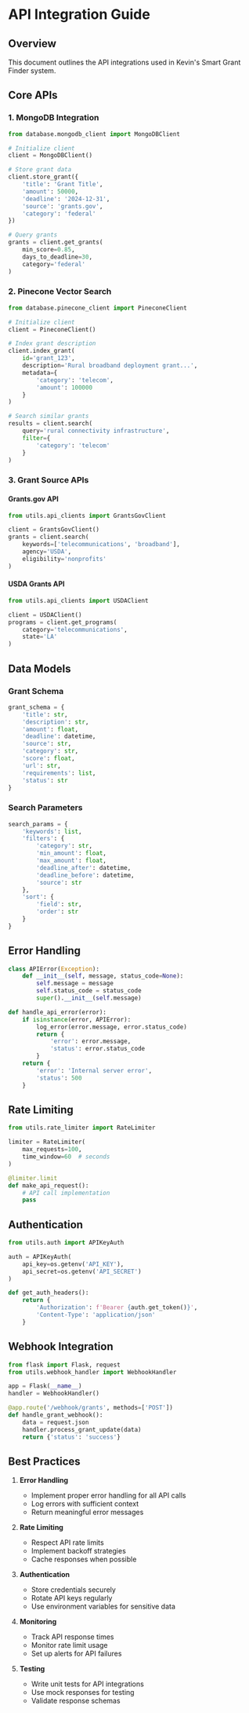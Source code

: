# API Integration Guide

## Overview
This document outlines the API integrations used in Kevin's Smart Grant Finder system.

## Core APIs

### 1. MongoDB Integration
```python
from database.mongodb_client import MongoDBClient

# Initialize client
client = MongoDBClient()

# Store grant data
client.store_grant({
    'title': 'Grant Title',
    'amount': 50000,
    'deadline': '2024-12-31',
    'source': 'grants.gov',
    'category': 'federal'
})

# Query grants
grants = client.get_grants(
    min_score=0.85,
    days_to_deadline=30,
    category='federal'
)
```

### 2. Pinecone Vector Search
```python
from database.pinecone_client import PineconeClient

# Initialize client
client = PineconeClient()

# Index grant description
client.index_grant(
    id='grant_123',
    description='Rural broadband deployment grant...',
    metadata={
        'category': 'telecom',
        'amount': 100000
    }
)

# Search similar grants
results = client.search(
    query='rural connectivity infrastructure',
    filter={
        'category': 'telecom'
    }
)
```

### 3. Grant Source APIs

#### Grants.gov API
```python
from utils.api_clients import GrantsGovClient

client = GrantsGovClient()
grants = client.search(
    keywords=['telecommunications', 'broadband'],
    agency='USDA',
    eligibility='nonprofits'
)
```

#### USDA Grants API
```python
from utils.api_clients import USDAClient

client = USDAClient()
programs = client.get_programs(
    category='telecommunications',
    state='LA'
)
```

## Data Models

### Grant Schema
```python
grant_schema = {
    'title': str,
    'description': str,
    'amount': float,
    'deadline': datetime,
    'source': str,
    'category': str,
    'score': float,
    'url': str,
    'requirements': list,
    'status': str
}
```

### Search Parameters
```python
search_params = {
    'keywords': list,
    'filters': {
        'category': str,
        'min_amount': float,
        'max_amount': float,
        'deadline_after': datetime,
        'deadline_before': datetime,
        'source': str
    },
    'sort': {
        'field': str,
        'order': str
    }
}
```

## Error Handling

```python
class APIError(Exception):
    def __init__(self, message, status_code=None):
        self.message = message
        self.status_code = status_code
        super().__init__(self.message)

def handle_api_error(error):
    if isinstance(error, APIError):
        log_error(error.message, error.status_code)
        return {
            'error': error.message,
            'status': error.status_code
        }
    return {
        'error': 'Internal server error',
        'status': 500
    }
```

## Rate Limiting

```python
from utils.rate_limiter import RateLimiter

limiter = RateLimiter(
    max_requests=100,
    time_window=60  # seconds
)

@limiter.limit
def make_api_request():
    # API call implementation
    pass
```

## Authentication

```python
from utils.auth import APIKeyAuth

auth = APIKeyAuth(
    api_key=os.getenv('API_KEY'),
    api_secret=os.getenv('API_SECRET')
)

def get_auth_headers():
    return {
        'Authorization': f'Bearer {auth.get_token()}',
        'Content-Type': 'application/json'
    }
```

## Webhook Integration

```python
from flask import Flask, request
from utils.webhook_handler import WebhookHandler

app = Flask(__name__)
handler = WebhookHandler()

@app.route('/webhook/grants', methods=['POST'])
def handle_grant_webhook():
    data = request.json
    handler.process_grant_update(data)
    return {'status': 'success'}
```

## Best Practices

1. **Error Handling**
   - Implement proper error handling for all API calls
   - Log errors with sufficient context
   - Return meaningful error messages

2. **Rate Limiting**
   - Respect API rate limits
   - Implement backoff strategies
   - Cache responses when possible

3. **Authentication**
   - Store credentials securely
   - Rotate API keys regularly
   - Use environment variables for sensitive data

4. **Monitoring**
   - Track API response times
   - Monitor rate limit usage
   - Set up alerts for API failures

5. **Testing**
   - Write unit tests for API integrations
   - Use mock responses for testing
   - Validate response schemas 